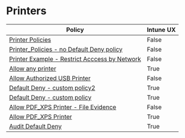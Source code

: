 # Printers

| Policy | Intune UX |
|--------|-----------|
| [ Printer Policies ]( Printer_Policies.md) | False |
| [ Printer_Policies - no Default Deny policy ]( Printer_Policies%20-%20no%20Default%20Deny%20policy.md) | False |
| [ Printer Example - Restrict Acccess by Network ]( Allow%20Printing%20to%20Corporate%20Network%20Printers%20Only.md) | False |
| [ Allow any printer ]( Allow%20any%20printer.md) | True |
| [ Allow Authorized USB Printer ]( Allow%20Authorized%20USB%20Printer.md) | False |
| [ Default Deny - custom policy2 ]( Default%20Deny%20-%20custom%20policy2.md) | True |
| [ Default Deny - custom policy ]( Default%20Deny%20-%20custom%20policy.md) | True |
| [ Allow PDF_XPS Printer - File Evidence ]( Allow%20PDF_XPS%20Printer%20-%20File%20Evidence.md) | False |
| [ Allow PDF_XPS Printer ]( Allow%20PDF_XPS%20Printer.md) | True |
| [ Audit Default Deny ]( Audit%20Default%20Deny.md) | True |
